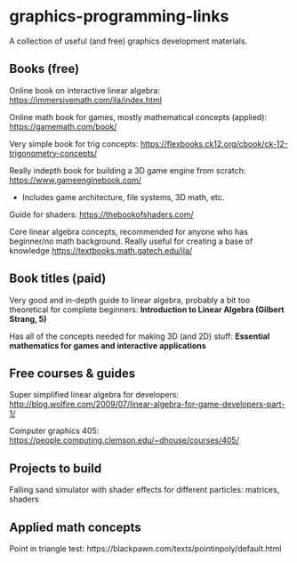 # graphics-programming-links
A collection of useful (and free) graphics development materials.

<h2> Books (free)</h2>

Online book on interactive linear algebra: https://immersivemath.com/ila/index.html

Online math book for games, mostly mathematical concepts (applied): https://gamemath.com/book/

Very simple book for trig concepts: https://flexbooks.ck12.org/cbook/ck-12-trigonometry-concepts/

Really indepth book for building a 3D game engine from scratch: https://www.gameenginebook.com/
 - Includes game architecture, file systems, 3D math, etc.

Guide for shaders: https://thebookofshaders.com/

Core linear algebra concepts, recommended for anyone who has beginner/no math background. Really useful for creating a base of knowledge
https://textbooks.math.gatech.edu/ila/

<h2> Book titles (paid) </h2>

Very good and in-depth guide to linear algebra, probably a bit too theoretical for complete beginners: <b>Introduction to Linear Algebra (Gilbert Strang, 5) </b>

Has all of the concepts needed for making 3D (and 2D) stuff: <b> Essential mathematics for games and interactive applications </b>

<h2>Free courses & guides</h2>

Super simplified linear algebra for developers: http://blog.wolfire.com/2009/07/linear-algebra-for-game-developers-part-1/

Computer graphics 405: https://people.computing.clemson.edu/~dhouse/courses/405/


<h2>Projects to build</h2>
Falling sand simulator with shader effects for different particles: matrices, shaders

<h2>Applied math concepts</h2>
Point in triangle test: https://blackpawn.com/texts/pointinpoly/default.html




